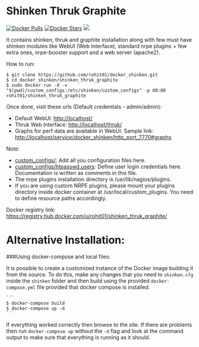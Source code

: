 Shinken Thruk Graphite
======================

[![Docker Pulls](https://img.shields.io/docker/pulls/rohit01/shinken_thruk_graphite.svg)](https://hub.docker.com/r/rohit01/shinken_thruk_graphite/) [![Docker Stars](https://img.shields.io/docker/stars/rohit01/shinken_thruk_graphite.svg)](https://hub.docker.com/r/rohit01/shinken_thruk_graphite/) [![](https://badge.imagelayers.io/rohit01/shinken_thruk_graphite:latest.svg)](https://imagelayers.io/?images=rohit01/shinken_thruk_graphite:latest)

It contains shinken, thruk and graphite installation along with few must have shinken modules like WebUI (Web Interface), standard nrpe plugins + few extra ones, nrpe-booster support and a web server (apache2).

How to run:

    $ git clone https://github.com/rohit01/docker_shinken.git
    $ cd docker_shinken/shinken_thruk_graphite
    $ sudo docker run -d -v "$(pwd)/custom_configs:/etc/shinken/custom_configs" -p 80:80 rohit01/shinken_thruk_graphite

Once done, visit these urls (Default credentials - admin/admin):

* Default WebUI: <http://localhost/>
* Thruk Web Interface: <http://localhost/thruk/>
* Graphs for perf data are available in WebUI. Sample link: <http://localhost/service/docker_shinken/http_port_7770#graphs>

Note:

* [custom_configs/](custom_configs/): Add all you configuration files here.
* [custom_configs/htpasswd.users](custom_configs/htpasswd.users): Define user login credentials here. Documentation is written as comments in this file.
* The nrpe plugins installation directory is /usr/lib/nagios/plugins.
* If you are using custom NRPE plugins, please mount your plugins directory inside docker container at /usr/local/custom_plugins. You need to define resource paths accordingly.

Docker registry link: <https://registry.hub.docker.com/u/rohit01/shinken_thruk_graphite/>


Alternative Installation:
========================

###Using docker-compose and local files:

It is possible to create a customized instance of the Docker image building it from the source.
To do this, make any changes that you need to `shinken.cfg` inside the `shinken` folder and then build using the provided `docker-compose.yml` file provided that docker compose is installed.

    ```
    $ docker-compose build
    $ docker-compose up -d 
    ```

If everything worked correctly then browse to the site. If there are problems then run `docker-compose up` without the `-d` flag and look at the command output to make sure that everything is running as it should.
